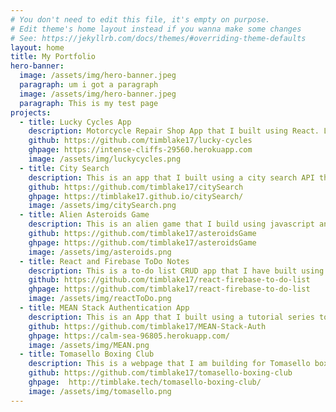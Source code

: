 ```yaml
---
# You don't need to edit this file, it's empty on purpose.
# Edit theme's home layout instead if you wanna make some changes
# See: https://jekyllrb.com/docs/themes/#overriding-theme-defaults
layout: home
title: My Portfolio
hero-banner:
  image: /assets/img/hero-banner.jpeg
  paragraph: um i got a paragraph
  image: /assets/img/hero-banner.jpeg
  paragraph: This is my test page
projects:
  - title: Lucky Cycles App
    description: Motorcycle Repair Shop App that I built using React. List of bike shop services with user option to add more services to list. User can click what services are wanted and it will show the price of the bill. Still a work in progress the app needs to be made responsive.
    github: https://github.com/timblake17/lucky-cycles
    ghpage: https://intense-cliffs-29560.herokuapp.com
    image: /assets/img/luckycycles.png
  - title: City Search
    description: This is an app that I built using a city search API that returns a JSON promise based on all US cites and the cities population. The user can input a city and get its population or a state that will show all of the states cities and populations of those cities.
    github: https://github.com/timblake17/citySearch
    ghpage: https://timblake17.github.io/citySearch/
    image: /assets/img/citySearch.png
  - title: Alien Asteroids Game
    description: This is an alien game that I build using javascript and the phaser library. The game has the fundamentals of asteroids as far as a ship shooting big pieces to smaller pieces but I added a kick and made them alienships, aliens and alien eggs. The levels incremently add new ships for your battle to make it tougher each round.
    github: https://github.com/timblake17/asteroidsGame
    ghpage: https://github.com/timblake17/asteroidsGame
    image: /assets/img/asteroids.png
  - title: React and Firebase ToDo Notes
    description: This is a to-do list CRUD app that I have built using react as the front end framework and firebase as the backend database.
    github: https://github.com/timblake17/react-firebase-to-do-list
    ghpage: https://github.com/timblake17/react-firebase-to-do-list
    image: /assets/img/reactToDo.png
  - title: MEAN Stack Authentication App
    description: This is an App that I built using a tutorial series to get more familiar with building MEAN-stack applications. User can register a login name which is saved to mongo database and can then login to a dashboard using their credentials.
    github: https://github.com/timblake17/MEAN-Stack-Auth
    ghpage: https://calm-sea-96805.herokuapp.com/
    image: /assets/img/MEAN.png
  - title: Tomasello Boxing Club
    description: This is a webpage that I am building for Tomasello boxing club that I designed and coded from scratch. I used  Figma for the design and Jekyll to build. It is still a work in progress.
    github: https://github.com/timblake17/tomasello-boxing-club
    ghpage:  http://timblake.tech/tomasello-boxing-club/
    image: /assets/img/tomasello.png
---
```


